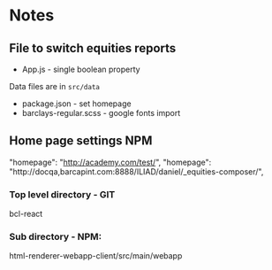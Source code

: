 # Notes

## File to switch equities reports
* App.js - single boolean property

Data files are in `src/data`

* package.json - set homepage
* barclays-regular.scss - google fonts import

## Home page settings NPM
"homepage": "http://academy.com/test/",
"homepage": "http://docqa,barcapint.com:8888/ILIAD/daniel/_equities-composer/<name of folder>",

### Top level directory - GIT
bcl-react

### Sub directory - NPM:
html-renderer-webapp-client/src/main/webapp

